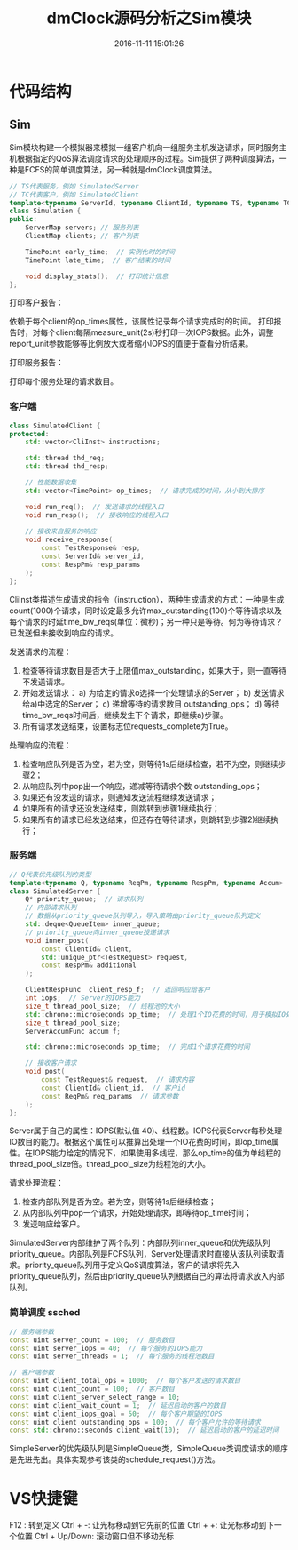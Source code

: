 ﻿---
title: "dmClock源码分析之Sim模块"
date: 2016-11-11 15:01:26
categories: [mClock]
tags: [mClock]
toc: true
---

# 代码结构

## Sim

Sim模块构建一个模拟器来模拟一组客户机向一组服务主机发送请求，同时服务主机根据指定的QoS算法调度请求的处理顺序的过程。Sim提供了两种调度算法，一种是FCFS的简单调度算法，另一种就是dmClock调度算法。

``` C++
// TS代表服务，例如 SimulatedServer
// TC代表客户，例如 SimulatedClient
template<typename ServerId, typename ClientId, typename TS, typename TC>
class Simulation {
public:
    ServerMap servers; // 服务列表
    ClientMap clients; // 客户列表

    TimePoint early_time;  // 实例化时的时间
    TimePoint late_time;  // 客户结束的时间

    void display_stats();  // 打印统计信息
};
```

打印客户报告：

依赖于每个client的op_times属性，该属性记录每个请求完成时的时间。
打印报告时，对每个client每隔measure_unit(2s)秒打印一次IOPS数据。此外，调整report_unit参数能够等比例放大或者缩小IOPS的值便于查看分析结果。

打印服务报告：

打印每个服务处理的请求数目。

### 客户端

``` C++
class SimulatedClient {
protected:
    std::vector<CliInst> instructions;

    std::thread thd_req;
    std::thread thd_resp;

    // 性能数据收集
    std::vector<TimePoint> op_times;  // 请求完成的时间，从小到大排序

    void run_req();  // 发送请求的线程入口
    void run_resp();  // 接收响应的线程入口
    
    // 接收来自服务的响应
    void receive_response(
        const TestResponse& resp,
	    const ServerId& server_id,
	    const RespPm& resp_params
    );
};
```

CliInst类描述生成请求的指令（instruction），两种生成请求的方式：一种是生成count(1000)个请求，同时设定最多允许max_outstanding(100)个等待请求以及每个请求的时延time_bw_reqs(单位：微秒)；另一种只是等待。何为等待请求？已发送但未接收到响应的请求。

发送请求的流程：

1. 检查等待请求数目是否大于上限值max_outstanding，如果大于，则一直等待不发送请求。
2. 开始发送请求：
    a) 为给定的请求o选择一个处理请求的Server；
    b) 发送请求给a)中选定的Server；
    c) 递增等待的请求数目 outstanding_ops；
    d) 等待time_bw_reqs时间后，继续发生下个请求，即继续a)步骤。
3. 所有请求发送结束，设置标志位requests_complete为True。


处理响应的流程：

1. 检查响应队列是否为空，若为空，则等待1s后继续检查，若不为空，则继续步骤2；
2. 从响应队列中pop出一个响应，递减等待请求个数 outstanding_ops；
3. 如果还有没发送的请求，则通知发送流程继续发送请求；
4. 如果所有的请求还没发送结束，则跳转到步骤1继续执行；
4. 如果所有的请求已经发送结束，但还存在等待请求，则跳转到步骤2)继续执行；

### 服务端

``` C++
// Q代表优先级队列的类型
template<typename Q, typename ReqPm, typename RespPm, typename Accum>
class SimulatedServer {
	Q* priority_queue;  // 请求队列
    // 内部请求队列
    // 数据从priority_queue队列导入，导入策略由priority_queue队列定义
    std::deque<QueueItem> inner_queue; 
    // priority_queue向inner_queue投递请求
    void inner_post(
        const ClientId& client,
        std::unique_ptr<TestRequest> request,
        const RespPm& additional
    );

	ClientRespFunc	client_resp_f;  // 返回响应给客户
	int iops;  // Server的IOPS能力
    size_t thread_pool_size;  // 线程池的大小
    std::chrono::microseconds op_time;  // 处理1个IO花费的时间，用于模拟IO处理
    size_t thread_pool_size;
    ServerAccumFunc accum_f;

    std::chrono::microseconds op_time;  // 完成1个请求花费的时间

    // 接收客户请求
    void post(
        const TestRequest& request,  // 请求内容
        const ClientId& client_id,  // 客户id
        const ReqPm& req_params  // 请求参数
    );
};
```

Server属于自己的属性：IOPS(默认值 40)、线程数。IOPS代表Server每秒处理IO数目的能力。根据这个属性可以推算出处理一个IO花费的时间，即op_time属性。在IOPS能力给定的情况下，如果使用多线程，那么op_time的值为单线程的thread_pool_size倍。thread_pool_size为线程池的大小。

请求处理流程：

1. 检查内部队列是否为空。若为空，则等待1s后继续检查；
2. 从内部队列中pop一个请求，开始处理请求，即等待op_time时间；
3. 发送响应给客户。

SimulatedServer内部维护了两个队列：内部队列inner_queue和优先级队列priority_queue。内部队列是FCFS队列，Server处理请求时直接从该队列读取请求。priority_queue队列用于定义QoS调度算法，客户的请求将先入priority_queue队列，然后由priority_queue队列根据自己的算法将请求放入内部队列。

### 简单调度 ssched

``` C++
// 服务端参数
const uint server_count = 100;  // 服务数目
const uint server_iops = 40;  // 每个服务的IOPS能力
const uint server_threads = 1;  // 每个服务的线程池数目

// 客户端参数
const uint client_total_ops = 1000;  // 每个客户发送的请求数目
const uint client_count = 100;  // 客户数目
const uint client_server_select_range = 10;
const uint client_wait_count = 1;  // 延迟启动的客户的数目
const uint client_iops_goal = 50;  // 每个客户期望的IOPS
const uint client_outstanding_ops = 100;  // 每个客户允许的等待请求
const std::chrono::seconds client_wait(10);  // 延迟启动的客户的延迟时间
```

SimpleServer的优先级队列是SimpleQueue类，SimpleQueue类调度请求的顺序是先进先出。具体实现参考该类的schedule_request()方法。


# VS快捷键

F12 : 转到定义
Ctrl + -: 让光标移动到它先前的位置
Ctrl + +: 让光标移动到下一个位置
Ctrl + Up/Down: 滚动窗口但不移动光标
